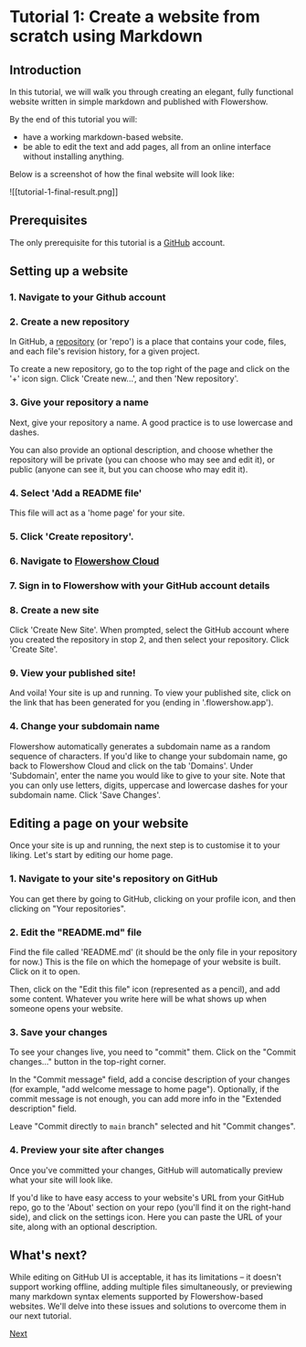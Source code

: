 # Tutorial 1: Create a website from scratch using Markdown

## Introduction

In this tutorial, we will walk you through creating an elegant, fully functional website written in simple markdown and published with Flowershow.

By the end of this tutorial you will:

- have a working markdown-based website.
- be able to edit the text and add pages, all from an online interface without installing anything.

Below is a screenshot of how the final website will look like:

![[tutorial-1-final-result.png]]

## Prerequisites

The only prerequisite for this tutorial is a [GitHub](https://github.com/) account.

## Setting up a website

### 1. Navigate to your Github account


### 2. Create a new repository

In GitHub, a [repository](https://docs.github.com/en/repositories/creating-and-managing-repositories/about-repositories) (or 'repo') is a place that contains your code, files, and each file's revision history, for a given project.

To create a new repository, go to the top right of the page and click on the '+' icon sign. Click  'Create new...', and then 'New repository'.

### 3. Give your repository a name

Next, give your repository a name. A good practice is to use lowercase and dashes.

You can also provide an optional description, and choose whether the repository will be private (you can choose who may see and edit it), or public (anyone can see it, but you can choose who may edit it).

### 4. Select 'Add a README file'

This file will act as a 'home page' for your site.

### 5. Click 'Create repository'. 


### 6. Navigate to [Flowershow Cloud](https://cloud.flowershow.app/) 


### 7. Sign in to Flowershow with your GitHub account details


### 8. Create a new site

Click 'Create New Site'. When prompted, select the GitHub account where you created the repository in stop 2, and then select your repository. Click 'Create Site'.

### 9. View your published site!

And voila! Your site is up and running. To view your published site, click on the link that has been generated for you (ending in '.flowershow.app').

### 4. Change your subdomain name

Flowershow automatically generates a subdomain name as a random sequence of characters. If you'd like to change your subdomain name, go back to Flowershow Cloud and click on the tab 'Domains'. Under 'Subdomain', enter the name you would like to give to your site. Note that you can only use letters, digits, uppercase and lowercase dashes for your subdomain name. Click 'Save Changes'.

## Editing a page on your website

Once your site is up and running, the next step is to customise it to your liking. Let's start by editing our home page.

### 1. Navigate to your site's repository on GitHub

You can get there by going to GitHub, clicking on your profile icon, and then clicking on "Your repositories".

### 2. Edit the "README.md" file

Find the file called 'README.md' (it should be the only file in your repository for now.) This is the file on which the homepage of your website is built. Click on it to open.

Then, click on the "Edit this file" icon (represented as a pencil), and add some content. Whatever you write here will be what shows up when someone opens your website.

### 3. Save your changes

To see your changes live, you need to "commit" them. Click on the "Commit changes..." button in the top-right corner.

In the "Commit message" field, add a concise description of your changes (for example, "add welcome message to home page"). Optionally, if the commit message is not enough, you can add more info in the "Extended description" field.

Leave "Commit directly to `main` branch" selected and hit "Commit changes". 

### 4. Preview your site after changes

Once you've committed your changes, GitHub will automatically preview what your site will look like. 

If you'd like to have easy access to your website's URL from your GitHub repo, go to the 'About' section on your repo (you'll find it on the right-hand side), and click on the settings icon. Here you can paste the URL of your site, along with an optional description.

## What's next?

While editing on GitHub UI is acceptable, it has its limitations – it doesn't support working offline, adding multiple files simultaneously, or previewing many markdown syntax elements supported by Flowershow-based websites. We'll delve into these issues and solutions to overcome them in our next tutorial.

[Next](tutorial-2.md)

